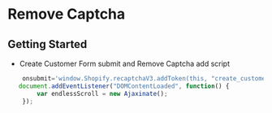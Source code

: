 # Remove Captcha

## Getting Started

- Create Customer Form submit and Remove Captcha
  add script
 


```javascript
    onsubmit='window.Shopify.recaptchaV3.addToken(this, "create_customer"); return false;'
   document.addEventListener("DOMContentLoaded", function() {
        var endlessScroll = new Ajaxinate();
    });
```